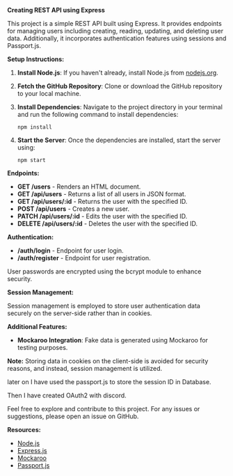 **Creating REST API using Express**

This project is a simple REST API built using Express. It provides endpoints for managing users including creating, reading, updating, and deleting user data. Additionally, it incorporates authentication features using sessions and Passport.js.

**Setup Instructions:**

1. **Install Node.js**: If you haven't already, install Node.js from [nodejs.org](https://nodejs.org/).
   
2. **Fetch the GitHub Repository**: Clone or download the GitHub repository to your local machine.

3. **Install Dependencies**: Navigate to the project directory in your terminal and run the following command to install dependencies:
   ```
   npm install
   ```

4. **Start the Server**: Once the dependencies are installed, start the server using:
   ```
   npm start
   ```

**Endpoints:**

- **GET /users** - Renders an HTML document.
- **GET /api/users** - Returns a list of all users in JSON format.
- **GET /api/users/:id** - Returns the user with the specified ID.
- **POST /api/users** - Creates a new user.
- **PATCH /api/users/:id** - Edits the user with the specified ID.
- **DELETE /api/users/:id** - Deletes the user with the specified ID.

**Authentication:**

- **/auth/login** - Endpoint for user login.
- **/auth/register** - Endpoint for user registration.

User passwords are encrypted using the bcrypt module to enhance security.

**Session Management:**

Session management is employed to store user authentication data securely on the server-side rather than in cookies.

**Additional Features:**

- **Mockaroo Integration**: Fake data is generated using Mockaroo for testing purposes.

**Note:**
Storing data in cookies on the client-side is avoided for security reasons, and instead, session management is utilized.

later on I have used the passport.js to store the session ID in Database.

Then I have created OAuth2 with discord.

Feel free to explore and contribute to this project. For any issues or suggestions, please open an issue on GitHub. 

**Resources:**
- [Node.js](https://nodejs.org/)
- [Express.js](https://expressjs.com/)
- [Mockaroo](https://www.mockaroo.com/)
- [Passport.js](http://www.passportjs.org/)
